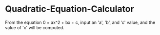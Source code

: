 # Quadratic-Equation-Calculator
From the equation 0 = ax^2 + bx + c, input an 'a', 'b', and 'c' value, and the value of 'x' will be computed.

